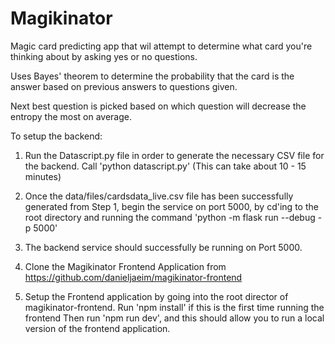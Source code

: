 # Magikinator

Magic card predicting app that wil attempt to determine what card you're thinking about by asking yes or no questions. 

Uses Bayes' theorem to determine the probability that the card is the answer based on previous answers to questions given.

Next best question is picked based on which question will decrease the entropy the most on average.

To setup the backend: 

1. Run the Datascript.py file in order to generate the necessary CSV file for the backend.
   Call 'python datascript.py' (This can take about 10 - 15 minutes)

2. Once the data/files/cardsdata_live.csv file has been successfully generated from Step 1, begin the 
   service on port 5000, by cd'ing to the root directory and running the command 
   'python -m flask run --debug -p 5000'

3. The backend service should successfully be running on Port 5000. 

4. Clone the Magikinator Frontend Application from https://github.com/danieljaeim/magikinator-frontend

5. Setup the Frontend application by going into the root director of magikinator-frontend. 
    Run 'npm install' if this is the first time running the frontend
    Then run 'npm run dev', and this should allow you to run a local version of the frontend application.


